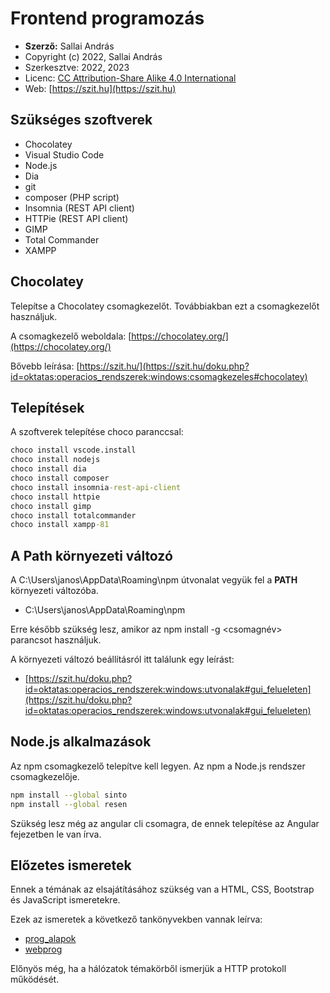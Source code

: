 # Frontend programozás

* **Szerző:** Sallai András
* Copyright (c) 2022, Sallai András
* Szerkesztve: 2022, 2023
* Licenc: [CC Attribution-Share Alike 4.0 International](https://creativecommons.org/licenses/by-sa/4.0/)
* Web: [https://szit.hu](https://szit.hu)

## Szükséges szoftverek

* Chocolatey
* Visual Studio Code
* Node.js
* Dia
* git
* composer (PHP script)
* Insomnia (REST API client)
* HTTPie (REST API client)
* GIMP
* Total Commander
* XAMPP

## Chocolatey

Telepítse a Chocolatey csomagkezelőt. Továbbiakban ezt a csomagkezelőt használjuk.

A csomagkezelő weboldala:
[https://chocolatey.org/](https://chocolatey.org/)

Bővebb leírása:
[https://szit.hu/](https://szit.hu/doku.php?id=oktatas:operacios_rendszerek:windows:csomagkezeles#chocolatey)

## Telepítések

A szoftverek telepítése choco paranccsal:

```cmd
choco install vscode.install
choco install nodejs
choco install dia
choco install composer
choco install insomnia-rest-api-client
choco install httpie
choco install gimp
choco install totalcommander
choco install xampp-81
```

## A Path környezeti változó

A C:\Users\janos\AppData\Roaming\npm útvonalat vegyük fel a **PATH** környezeti változóba.

* C:\Users\janos\AppData\Roaming\npm

Erre később szükség lesz, amikor az npm install -g <csomagnév> parancsot használjuk.

A környezeti változó beállításról itt találunk egy leírást:

* [https://szit.hu/doku.php?id=oktatas:operacios_rendszerek:windows:utvonalak#gui_felueleten](https://szit.hu/doku.php?id=oktatas:operacios_rendszerek:windows:utvonalak#gui_felueleten)

## Node.js alkalmazások

Az npm csomagkezelő telepítve kell legyen. Az npm a Node.js rendszer csomagkezelője.

```bash
npm install --global sinto
npm install --global resen
```

Szükség lesz még az angular cli csomagra, de ennek telepítése az Angular fejezetben le van írva.

## Előzetes ismeretek

Ennek a témának az elsajátításához szükség van a HTML, CSS, Bootstrap és JavaScript ismeretekre.

Ezek az ismeretek a következő tankönyvekben vannak leírva:

* [prog_alapok](https://github.com/oktat/tan/tree/master/prog_alapok)
* [webprog](https://github.com/oktat/tan/tree/master/webprog)

Előnyös még, ha a hálózatok témakörből ismerjük a HTTP protokoll működését.
